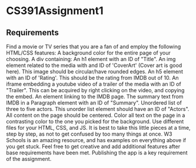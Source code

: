 # CS391Assignment1

## Requirements

Find a movie or TV series that you are a fan of and employ the following HTML/CSS features:
A background color for the entire page of your choosing.
A div containing:
An h1 element with an ID of "Title".
An img element related to the media with and ID of 'CoverArt' (Cover art is good here). This image should be circular/have rounded edges.
An h5 element with an ID of 'Rating'. This should be the rating from IMDB out of 10.
An iframe embedding a youtube video of a trailer of the media with an ID of "Trailer". This can be acquired by right clicking on the video, and copying the embed.
An <a> element linking to the IMDB page.
The summary text from IMDB in a Paragraph element with an ID of "Summary".
Unordered list of three to five actors. This unorder list element should have an ID of "Actors".
All content on the page should be centered.
Color all text on the page in a contrasting color to the one you picked for the background.
Use different files for your HTML, CSS, and JS.
It is best to take this little pieces at a time, step by step, as not to get confused by too many things at once. W3 Schools is an amazing resource, and has examples on everything above if you get stuck.
Feel free to get creative and add additional features after base requirements have been met.
Publishing the app is a key requirement of the assignment.
